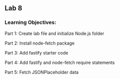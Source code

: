 ## Lab 8 

### Learning Objectives:
Part 1: Create lab file and initialize Node.js folder

Part 2: Install node-fetch package

Part 3: Add fastify starter code

Part 4: Add fastify and node-fetch require statements

Part 5: Fetch JSONPlaceholder data
